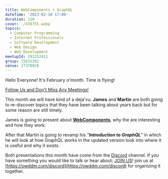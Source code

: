 ```yaml
---
title: WebComponents + GraphQL
dateTime: '2023-02-18 17:00'
duration: 120
cover: ./439755.webp
topics:
  - Computer Programming
  - Internet Professionals
  - Software Development
  - Web Design
  - Web Development
meetupId: 291352411
group: 15632202
venue: 27370028
---
```


Hello Everyone!
It's February o'month. Time is flying!

[Follow Us and Don't Miss Any Meetings!](https://owddm.com/discord)

This month we will have kind of a deja'vu. **James** and **Martin** are both going to re-discover topics that they have been talking about years back but for some reason are still timely.

James is going to present about **[WebComponents](https://www.webcomponents.org/)**, why the are interesting and how they work.

After that Martin is going to revamp his *"**Introduction to GraphQL**"* in which he will look at how GraphQL works in the updated version look into where it is useful and why it exists.

Both presentations this month have come from the [Discord](https://owddm.com/discord) channel. If you have something you would like to talk or hear about: [JOIN US](https://owddm.com/discord)!
join us at [https://owddm.com/discord](https://owddm.com/discord) for organizing it together.
